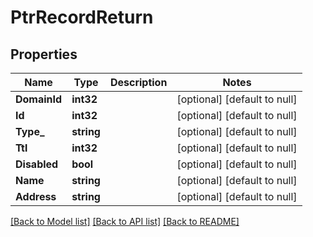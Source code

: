 # PtrRecordReturn

## Properties
Name | Type | Description | Notes
------------ | ------------- | ------------- | -------------
**DomainId** | **int32** |  | [optional] [default to null]
**Id** | **int32** |  | [optional] [default to null]
**Type_** | **string** |  | [optional] [default to null]
**Ttl** | **int32** |  | [optional] [default to null]
**Disabled** | **bool** |  | [optional] [default to null]
**Name** | **string** |  | [optional] [default to null]
**Address** | **string** |  | [optional] [default to null]

[[Back to Model list]](../README.md#documentation-for-models) [[Back to API list]](../README.md#documentation-for-api-endpoints) [[Back to README]](../README.md)


